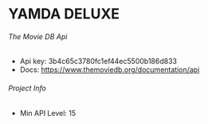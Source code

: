 # YAMDA DELUXE

###### The Movie DB Api
- Api key: 3b4c65c3780fc1ef44ec5500b186d833
- Docs: https://www.themoviedb.org/documentation/api

###### Project Info
- Min API Level: 15

